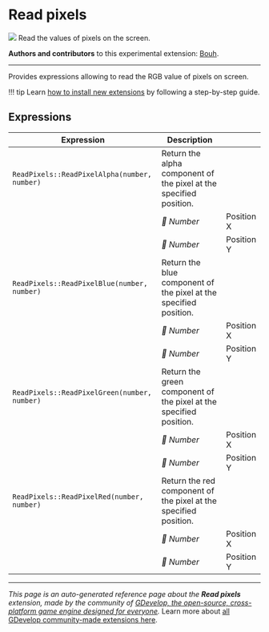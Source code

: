 # Read pixels

<img src="https://resources.gdevelop-app.com/assets/Icons/Glyphster Pack/Master/SVG/Computers and Hardware/Computers and Hardware_screen_computer_image.svg" class="extension-icon"></img>
Read the values of pixels on the screen.

**Authors and contributors** to this experimental extension: [Bouh](https://gd.games/Bouh).

---

Provides expressions allowing to read the RGB value of pixels on screen.

!!! tip
    Learn [how to install new extensions](/gdevelop5/extensions/search) by following a step-by-step guide.

## Expressions

| Expression | Description |  |
|-----|-----|-----|
| `ReadPixels::ReadPixelAlpha(number, number)` | Return the alpha component of the pixel at the specified position. ||
| | _🔢 Number_ | Position X |
| | _🔢 Number_ | Position Y |
| `ReadPixels::ReadPixelBlue(number, number)` | Return the blue component of the pixel at the specified position. ||
| | _🔢 Number_ | Position X |
| | _🔢 Number_ | Position Y |
| `ReadPixels::ReadPixelGreen(number, number)` | Return the green component of the pixel at the specified position. ||
| | _🔢 Number_ | Position X |
| | _🔢 Number_ | Position Y |
| `ReadPixels::ReadPixelRed(number, number)` | Return the red component of the pixel at the specified position. ||
| | _🔢 Number_ | Position X |
| | _🔢 Number_ | Position Y |


---

*This page is an auto-generated reference page about the **Read pixels** extension, made by the community of [GDevelop, the open-source, cross-platform game engine designed for everyone](https://gdevelop.io/).* Learn more about [all GDevelop community-made extensions here](/gdevelop5/extensions).